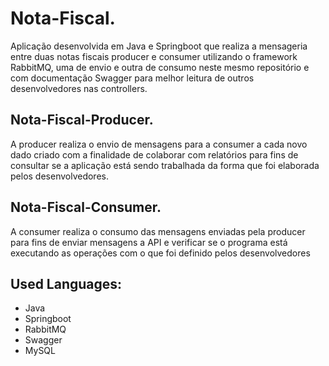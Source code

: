 # Nota-Fiscal.
Aplicação desenvolvida em Java e Springboot que realiza a mensageria entre duas notas fiscais producer e consumer utilizando o framework RabbitMQ, uma de envio e outra de consumo neste mesmo repositório e com documentação Swagger para melhor leitura de outros desenvolvedores nas controllers.
&nbsp;

## Nota-Fiscal-Producer.
A producer realiza o envio de mensagens para a consumer a cada novo dado criado com a finalidade de colaborar com relatórios para fins de consultar se a aplicação está sendo trabalhada da forma que foi elaborada pelos desenvolvedores.

## Nota-Fiscal-Consumer.
A consumer realiza o consumo das mensagens enviadas pela producer para fins de enviar mensagens a API e verificar se o programa está executando as operações com o que foi definido pelos desenvolvedores

## Used Languages:
- Java
- Springboot
- RabbitMQ
- Swagger
- MySQL
